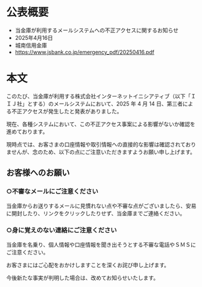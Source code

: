 # 公表概要
- 当金庫が利用するメールシステムへの不正アクセスに関するお知らせ
- 2025年4月16日
- 城南信用金庫
- https://www.jsbank.co.jp/emergency_pdf/20250416.pdf

# 本文
このたび、当金庫が利用する株式会社インターネットイニシアティブ（以下「ＩＩＪ社」とする）のメールシステムにおいて、2025 年 4 月 14 日、第三者による不正アクセスが発生したと発表がありました。

現在、各種システムにおいて、この不正アクセス事案による影響がないか確認を進めております。

現時点では、お客さまの口座情報や取引情報への直接的な影響は確認されておりませんが、念のため、以下の点にご注意いただきますようお願い申し上げます。

## お客様へのお願い
### ○不審なメールにご注意ください
当金庫からお送りするメールに見慣れない点や不審な点がございましたら、安易に開封したり、リンクをクリックしたりせず、当金庫までご連絡ください。

### ○身に覚えのない連絡にご注意ください
当金庫を名乗り、個人情報や口座情報を聞き出そうとする不審な電話やＳＭＳにご注意ください。

お客さまにはご心配をおかけしますことを深くお詫び申し上げます。

今後新たな事実が判明した場合は、改めてお知らせいたします。
